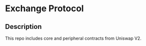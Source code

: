 # Exchange Protocol

## Description

This repo includes core and peripheral contracts from Uniswap V2.

